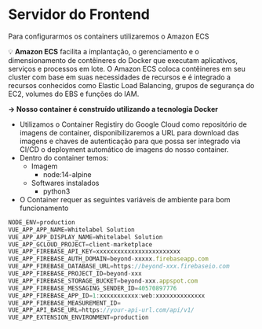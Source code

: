 # Servidor do Frontend



Para configurarmos os containers utilizaremos o Amazon ECS


💡 **Amazon ECS** facilita a implantação, o gerenciamento e o dimensionamento de contêineres do Docker que executam aplicativos, serviços e processos em lote. O Amazon ECS coloca contêineres em seu cluster com base em suas necessidades de recursos e é integrado a recursos conhecidos como Elastic Load Balancing, grupos de segurança do EC2, volumes do EBS e funções do IAM.



**→ Nosso container é construído utilizando a tecnologia Docker**

- Utilizamos o Container Registiry do Google Cloud como repositório de imagens de container, disponibilizaremos a URL para download das imagens e chaves de autenticação para que possa ser integrado via CI/CD o deployment automático de imagens do nosso container.
- Dentro do container temos:
    - Imagem
        - node:14-alpine
    - Softwares instalados
        - python3
- O Container requer as seguintes variáveis de ambiente para bom funcionamento

```jsx
NODE_ENV=production
VUE_APP_APP_NAME=Whitelabel Solution
VUE_APP_APP_DISPLAY_NAME=Whitelabel Solution
VUE_APP_GCLOUD_PROJECT=client-marketplace
VUE_APP_FIREBASE_API_KEY=xxxxxxxxxxxxxxxxxxxxxxxx
VUE_APP_FIREBASE_AUTH_DOMAIN=beyond-xxxxx.firebaseapp.com
VUE_APP_FIREBASE_DATABASE_URL=https://beyond-xxx.firebaseio.com
VUE_APP_FIREBASE_PROJECT_ID=beyond-xxx
VUE_APP_FIREBASE_STORAGE_BUCKET=beyond-xxx.appspot.com
VUE_APP_FIREBASE_MESSAGING_SENDER_ID=40570897776
VUE_APP_FIREBASE_APP_ID=1:xxxxxxxxxxx:web:xxxxxxxxxxxxxx
VUE_APP_FIREBASE_MEASUREMENT_ID=
VUE_APP_API_BASE_URL=https://your-api-url.com/api/v1/
VUE_APP_EXTENSION_ENVIRONMENT=production
```